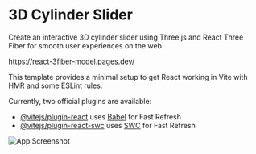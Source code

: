 <h1>3D Cylinder Slider</h1>

<p>
Create an interactive 3D cylinder slider using Three.js and React Three Fiber for smooth user experiences on the web.
</p>

https://react-3fiber-model.pages.dev/


This template provides a minimal setup to get React working in Vite with HMR and some ESLint rules.

Currently, two official plugins are available:

- [@vitejs/plugin-react](https://github.com/vitejs/vite-plugin-react/blob/main/packages/plugin-react/README.md) uses [Babel](https://babeljs.io/) for Fast Refresh
- [@vitejs/plugin-react-swc](https://github.com/vitejs/vite-plugin-react-swc) uses [SWC](https://swc.rs/) for Fast Refresh


![App Screenshot](https://i.postimg.cc/8PLgMdCt/web4-Photoroom.png)


